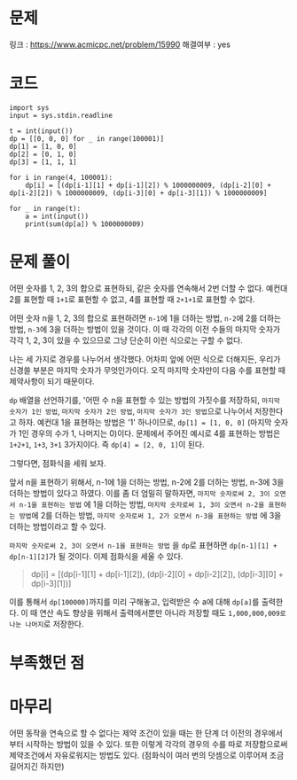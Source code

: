 # 문제
링크 : https://www.acmicpc.net/problem/15990
해결여부 : yes

# 코드
```
import sys
input = sys.stdin.readline

t = int(input())
dp = [[0, 0, 0] for _ in range(100001)]
dp[1] = [1, 0, 0]
dp[2] = [0, 1, 0]
dp[3] = [1, 1, 1]

for i in range(4, 100001):
    dp[i] = [(dp[i-1][1] + dp[i-1][2]) % 1000000009, (dp[i-2][0] + dp[i-2][2]) % 1000000009, (dp[i-3][0] + dp[i-3][1]) % 1000000009]

for _ in range(t):
    a = int(input())
    print(sum(dp[a]) % 1000000009)
```

# 문제 풀이
어떤 숫자를 1, 2, 3의 합으로 표현하되, 같은 숫자를 연속해서 2번 더할 수 없다. 예컨대 2를 표현할 때 `1+1`로 표현할 수 없고, 4를 표현할 때 `2+1+1`로 표현할 수 없다.

어떤 숫자 n을 1, 2, 3의 합으로 표현하려면 `n-1`에 1을 더하는 방법, `n-2`에 2를 더하는 방법, `n-3`에 3을 더하는 방법이 있을 것이다. 이 때 각각의 이전 수들의 마지막 숫자가 각각 1, 2, 3이 있을 수 있으므로 그냥 단순히 이런 식으로는 구할 수 없다.

나는 세 가지로 경우를 나누어서 생각했다. 어차피 앞에 어떤 식으로 더해지든, 우리가 신경쓸 부분은 마지막 숫자가 무엇인가이다. 오직 마지막 숫자만이 다음 수를 표현할 때 제약사항이 되기 때문이다.

`dp` 배열을 선언하기를, '어떤 수 n을 표현할 수 있는 방법의 가짓수를 저장하되, `마지막 숫자가 1인 방법`, `마지막 숫자가 2인 방법`, `마지막 숫자가 3인 방법`으로 나누어서 저장한다고 하자. 예컨대 1을 표현하는 방법은 '1' 하나이므로, `dp[1] = [1, 0, 0]` (마지막 숫자가 1인 경우의 수가 1, 나머지는 0)이다. 문제에서 주어진 예시로 4를 표현하는 방법은 `1+2+1`, `1+3`, `3+1` 3가지이다. 즉 `dp[4] = [2, 0, 1]`이 된다.

그렇다면, 점화식을 세워 보자.

앞서 n을 표현하기 위해서, n-1에 1을 더하는 방법, n-2에 2를 더하는 방법, n-3에 3을 더하는 방법이 있다고 하였다. 이를 좀 더 엄밀히 말하자면, `마지막 숫자로써 2, 3이 오면서 n-1을 표현하는 방법` 에 1을 더하는 방법, `마지막 숫자로써 1, 3이 오면서 n-2을 표현하는 방법`에 2를 더하는 방법, `마지막 숫자로써 1, 2가 오면서 n-3을 표현하는 방법` 에 3을 더하는 방법이라고 할 수 있다. 

`마지막 숫자로써 2, 3이 오면서 n-1을 표현하는 방법` 을 `dp`로 표현하면 `dp[n-1][1] + dp[n-1][2]`가 될 것이다. 이제 점화식을 세울 수 있다.

> dp[i] = [(dp[i-1][1] + dp[i-1][2]), (dp[i-2][0] + dp[i-2][2]), (dp[i-3][0] + dp[i-3][1])]

이를 통해서 `dp[100000]`까지를 미리 구해놓고, 입력받은 수 a에 대해 `dp[a]`를 출력한다. 이 때 연산 속도 향상을 위해서 출력에서뿐만 아니라 저장할 때도 `1,000,000,009로 나눈 나머지`로 저장한다.


# 부족했던 점

# 마무리
어떤 동작을 연속으로 할 수 없다는 제약 조건이 있을 때는 한 단계 더 이전의 경우에서부터 시작하는 방법이 있을 수 있다. 또한 이렇게 각각의 경우의 수를 따로 저장함으로써 제약조건에서 자유로워지는 방법도 있다. (점화식이 여러 번의 덧셈으로 이루어져 조금 길어지긴 하지만)